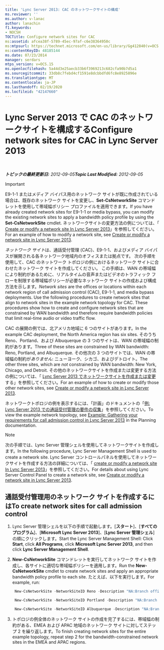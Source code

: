 ```yaml
---
title: 'Lync Server 2013: CAC のネットワークサイトの構成'
ms.reviewer: ''
ms.author: v-lanac
author: lanachin
f1.keywords:
- NOCSH
TOCTitle: Configure network sites for CAC
ms:assetid: afcea38f-5789-45ec-97af-c6e38364950c
ms:mtpsurl: https://technet.microsoft.com/en-us/library/Gg412840(v=OCS.15)
ms:contentKeyID: 48185144
ms.date: 07/23/2014
manager: serdars
mtps_version: v=OCS.15
ms.openlocfilehash: 5a44d3e25aecb33b6f3969213c682cfa90b7d5a1
ms.sourcegitcommit: 33db8c7febd4cf1591e8dcbbdfd6fc8e8925896e
ms.translationtype: MT
ms.contentlocale: ja-JP
ms.lasthandoff: 02/19/2020
ms.locfileid: "42147660"
---
```

<div data-xmlns="http://www.w3.org/1999/xhtml">

<div class="topic" data-xmlns="http://www.w3.org/1999/xhtml" data-msxsl="urn:schemas-microsoft-com:xslt" data-cs="http://msdn.microsoft.com/">

<div data-asp="https://msdn2.microsoft.com/asp">

# <a name="configure-network-sites-for-cac-in-lync-server-2013"></a><span data-ttu-id="3d404-102">Lync Server 2013 で CAC のネットワークサイトを構成する</span><span class="sxs-lookup"><span data-stu-id="3d404-102">Configure network sites for CAC in Lync Server 2013</span></span>

</div>

<div id="mainSection">

<div id="mainBody">

<span> </span>

<span data-ttu-id="3d404-103">_**トピックの最終更新日:** 2012-09-05_</span><span class="sxs-lookup"><span data-stu-id="3d404-103">_**Topic Last Modified:** 2012-09-05_</span></span>

<div class=" ">


> [!IMPORTANT]  
> <span data-ttu-id="3d404-104">E9-1-1 またはメディア バイパス用のネットワーク サイトが既に作成されている場合は、既存のネットワーク サイトを変更し、<STRONG>Set-CsNetworkSite</STRONG> コマンドレットを使用して帯域幅ポリシー プロファイルを適用できます。</span><span class="sxs-lookup"><span data-stu-id="3d404-104">If you have already created network sites for E9-1-1 or media bypass, you can modify the existing network sites to apply a bandwidth policy profile by using the <STRONG>Set-CsNetworkSite</STRONG> cmdlet.</span></span> <span data-ttu-id="3d404-105">ネットワークサイトの変更方法の例については、「 <A href="lync-server-2013-create-or-modify-a-network-site.md">Create or modify a network site In Lync Server 2013</A>」を参照してください。</span><span class="sxs-lookup"><span data-stu-id="3d404-105">For an example of how to modify a network site, see <A href="lync-server-2013-create-or-modify-a-network-site.md">Create or modify a network site in Lync Server 2013</A>.</span></span>



</div>

<span data-ttu-id="3d404-p102">*ネットワーク サイト*は、通話受付管理 (CAC)、E9-1-1、およびメディア バイパスが展開される各ネットワーク地域内のオフィスまたは拠点です。  次の手順を使用して、CAC のネットワーク トポロジの例におけるネットワーク サイトに合わせたネットワーク サイトを作成してください。 この手順は、WAN の帯域幅により制約があるために、リアルタイムの音声またはビデオのトラフィック フローを制限する帯域幅ポリシーが必要なネットワーク サイトの作成および構成方法を示します。</span><span class="sxs-lookup"><span data-stu-id="3d404-p102">*Network sites* are the offices or locations within each network region of call admission control (CAC), E9-1-1, and media bypass deployments. Use the following procedures to create network sites that align to network sites in the example network topology for CAC. These procedures show how to create and configure network sites that are constrained by WAN bandwidth and therefore require bandwidth policies that limit real-time audio or video traffic flow.</span></span>

<span data-ttu-id="3d404-109">CAC の展開の例では、北アメリカ地域に 6 つのサイトがあります。</span><span class="sxs-lookup"><span data-stu-id="3d404-109">In the example CAC deployment, the North America region has six sites.</span></span> <span data-ttu-id="3d404-110">そのうち Reno、Portland、および Albuquerque の 3 つのサイトは、WAN の帯域幅の制約があります。</span><span class="sxs-lookup"><span data-stu-id="3d404-110">Three of these sites are constrained by WAN bandwidth: Reno, Portland, and Albuquerque.</span></span> <span data-ttu-id="3d404-111">その他次の 3 つのサイトでは、WAN の帯域幅の制約が*ありません*: ニューヨーク、シカゴ、およびデトロイト。</span><span class="sxs-lookup"><span data-stu-id="3d404-111">The other three sites, which are *not* constrained by WAN bandwidth: New York, Chicago, and Detroit.</span></span> <span data-ttu-id="3d404-112">その他のネットワークサイトを作成または変更する方法の例については、「 [Lync Server 2013 でネットワークサイトを作成または変更](lync-server-2013-create-or-modify-a-network-site.md)する」を参照してください。</span><span class="sxs-lookup"><span data-stu-id="3d404-112">For an example of how to create or modify those other network sites, see [Create or modify a network site in Lync Server 2013](lync-server-2013-create-or-modify-a-network-site.md).</span></span>

<span data-ttu-id="3d404-113">ネットワークトポロジの例を表示するには、「計画」のドキュメントの「[例: Lync Server 2013 での通話受付管理の要件の収集](lync-server-2013-example-of-gathering-your-requirements-for-call-admission-control.md)」を参照してください。</span><span class="sxs-lookup"><span data-stu-id="3d404-113">To view the example network topology, see [Example: Gathering your requirements for call admission control in Lync Server 2013](lync-server-2013-example-of-gathering-your-requirements-for-call-admission-control.md) in the Planning documentation.</span></span>

<div class=" ">


> [!NOTE]  
> <span data-ttu-id="3d404-114">次の手順では、Lync Server 管理シェルを使用してネットワークサイトを作成します。</span><span class="sxs-lookup"><span data-stu-id="3d404-114">In the following procedure, Lync Server Management Shell is used to create a network site.</span></span> <span data-ttu-id="3d404-115">Lync Server コントロールパネルを使用してネットワークサイトを作成する方法の詳細については、「 <A href="lync-server-2013-create-or-modify-a-network-site.md">create or modify a network site In Lync Server 2013</A>」を参照してください。</span><span class="sxs-lookup"><span data-stu-id="3d404-115">For details about using Lync Server Control Panel to create a network site, see <A href="lync-server-2013-create-or-modify-a-network-site.md">Create or modify a network site in Lync Server 2013</A>.</span></span>



</div>

<div>

## <a name="to-create-network-sites-for-call-admission-control"></a><span data-ttu-id="3d404-116">通話受付管理用のネットワーク サイトを作成するには</span><span class="sxs-lookup"><span data-stu-id="3d404-116">To create network sites for call admission control</span></span>

1.  <span data-ttu-id="3d404-117">Lync Server 管理シェルを以下の手順で起動します。[**スタート**]、[**すべてのプログラム**]、[**Microsoft Lync Server 2013**]、[**Lync Server 管理シェル**] の順にクリックします。</span><span class="sxs-lookup"><span data-stu-id="3d404-117">Start the Lync Server Management Shell: Click **Start**, click **All Programs**, click **Microsoft Lync Server 2013**, and then click **Lync Server Management Shell**.</span></span>

2.  <span data-ttu-id="3d404-118">**New-CsNetworkSite** コマンドレットを実行してネットワーク サイトを作成し、各サイトに適切な帯域幅ポリシーを適用します。</span><span class="sxs-lookup"><span data-stu-id="3d404-118">Run the **New-CsNetworkSite** cmdlet to create network sites and apply an appropriate bandwidth policy profile to each site.</span></span> <span data-ttu-id="3d404-119">たとえば、以下を実行します。</span><span class="sxs-lookup"><span data-stu-id="3d404-119">For example, run:</span></span>
    
       ```powershell
        New-CsNetworkSite -NetworkSiteID Reno -Description "NA:Branch office for sales force" -NetworkRegionID NorthAmerica -BWPolicyProfileID 10MB_Link
       ```
    
       ```powershell
        New-CsNetworkSite -NetworkSiteID Portland -Description "NA:Branch office for marketing force" -NetworkRegionID NorthAmerica -BWPolicyProfileID 5MB_Link
       ```
    
       ```powershell
        New-CsNetworkSite -NetworkSiteID Albuquerque -Description "NA:Branch office for SouthWest sales" -NetworkRegionID EMEA -BWPolicyProfileID 10MB_Link
       ```

3.  <span data-ttu-id="3d404-120">トポロジの例全体のネットワーク サイトの作成を完了するには、帯域幅の制約がある、EMEA および APAC 地域のネットワーク サイトに対してステップ 2 を繰り返します。</span><span class="sxs-lookup"><span data-stu-id="3d404-120">To finish creating network sites for the entire example topology, repeat step 2 for the bandwidth-constrained network sites in the EMEA and APAC regions.</span></span>

</div>

</div>

<span> </span>

</div>

</div>

</div>

